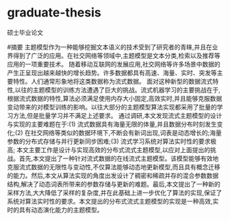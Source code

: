 # graduate-thesis
硕士毕业论文

#摘要
主题模型作为一种能够挖掘文本语义的技术受到了研究者的青睐,并且在业界得到了广泛的应用。在社交网络等领域中,主题模型是文本分类,检索以及推荐等应用的一项重要技术。
随着移动互联网的发展应用,社交网络等许多场景中数据的产生正呈现出越来越快的增长趋势。许多数据都具有高速、海量、实时、突发等主要特性。人们通常形象地将这类数据称为流式数据。
面对这种新型的数据流式特性,以往的主题模型的训练方法遭遇了巨大的挑战。流式机器学习的主要挑战在于,根据流式数据的特性,算法必须满足使用内存大小固定,高效实时,并且能够克服数据变动带来的对模型训练的影响。以往大部分的主题模型算法实现都采用了批量的学习方法,但是批量学习并不满足上述要求。
通过调研,本文发现流式主题模型的设计与实现的主要难题在于:(1) 流式数据具有海量无限的体量,并且数据分布时刻发生变化;(2) 在社交网络等类似的数据环境下,不断会有新词出现,词表是动态增长的;海量参数的分布式存储与并行更新同步困难;(3) 流式学习系统对算法实时性的要求极高;
本文主要工作是设计与实现高效的分布式流式主题模型,以应对上面提出的挑战。首先,本文提出了一种针对流式数据的在线流式主题模型。该模型能够有效地克服流式数据的无限性与变动性,不仅算法能够动态地更新模型,而且具有概念迁移的能力。然后,本文从算法实现的角度出发设计了稠密和稀疏并存的混合参数数据结构,解决了动态词表所带来的参数存储与更新的难题。最后,本文提出了一种新的采样方法,大大降低了采样的复杂度,并在此基础上进一步优化了算法的实现,保证了系统对算法实时性的要求。本文提出的分布式流式主题模型的实现是一种高效,实时的具有动态演化能力的主题模型。

